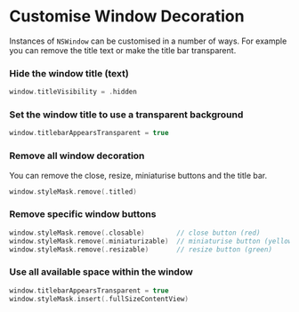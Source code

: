 # Customise Window Decoration

Instances of `NSWindow` can be customised in a number of ways. For example you can remove the title text or make the title bar transparent.

### Hide the window title (text)

```swift
window.titleVisibility = .hidden
```

### Set the window title to use a transparent background

```swift
window.titlebarAppearsTransparent = true
```

### Remove all window decoration

You can remove the close, resize, miniaturise buttons and the title bar.

```swift
window.styleMask.remove(.titled)
```

### Remove specific window buttons

```swift
window.styleMask.remove(.closable)        // close button (red)
window.styleMask.remove(.miniaturizable)  // miniaturise button (yellow)
window.styleMask.remove(.resizable)       // resize button (green)
```

### Use all available space within the window

```swift
window.titlebarAppearsTransparent = true
window.styleMask.insert(.fullSizeContentView)
```
